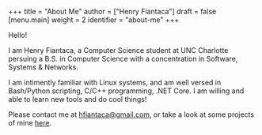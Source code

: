 +++
title = "About Me"
author = ["Henry Fiantaca"]
draft = false
[menu.main]
  weight = 2
  identifier = "about-me"
+++

Hello!

I am Henry Fiantaca, a Computer Science student at UNC Charlotte persuing a B.S. in Computer Science with a concentration in Software, Systems & Networks.

I am intimently familiar with Linux systems, and am well versed in Bash/Python scripting, C/C++ programming, .NET Core.
I am willing and able to learn new tools and do cool things!

Please contact me at [hfiantaca@gmail.com](mailto:hfiantaca@gmail.com), or take a look at some projects of mine [here](/projects).
